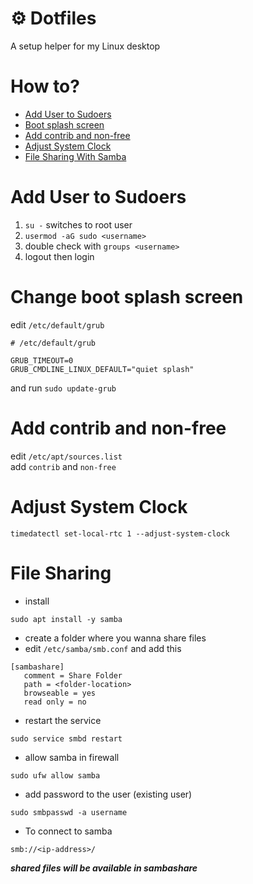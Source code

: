 # ⚙ Dotfiles
A setup helper for my Linux desktop
# How to?
* [Add User to Sudoers](#add-user-to-sudoers)
* [Boot splash screen](#change-boot-splash-screen)
* [Add contrib and non-free](#add-contrib-and-non-free)
* [Adjust System Clock](#adjust-system-clock)
* [File Sharing With Samba](#file-sharing)
# Add User to Sudoers
1. ```su -``` switches to root user
2. ```usermod -aG sudo <username>```
3. double check with ```groups <username>```
4. logout then login

# Change boot splash screen
edit ```/etc/default/grub```
```
# /etc/default/grub

GRUB_TIMEOUT=0
GRUB_CMDLINE_LINUX_DEFAULT="quiet splash"
```
and run
```sudo update-grub```
# Add contrib and non-free
edit ```/etc/apt/sources.list```<br>
add ```contrib``` and ```non-free```
# Adjust System Clock
```
timedatectl set-local-rtc 1 --adjust-system-clock
```
# File Sharing
- install
```
sudo apt install -y samba
```
- create a folder where you wanna share files<br>
- edit ```/etc/samba/smb.conf``` and add this
```
[sambashare]
   comment = Share Folder
   path = <folder-location>
   browseable = yes
   read only = no
```
- restart the service
```
sudo service smbd restart
```
- allow samba in firewall
```
sudo ufw allow samba
```
- add password to the user (existing user)
```
sudo smbpasswd -a username
```
- To connect to samba
```
smb://<ip-address>/
```
***shared files will be available in sambashare***
